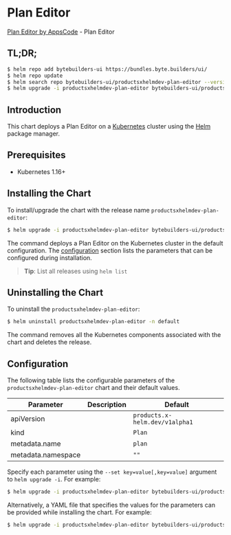# Plan Editor

[Plan Editor by AppsCode](https://byte.builders) - Plan Editor

## TL;DR;

```bash
$ helm repo add bytebuilders-ui https://bundles.byte.builders/ui/
$ helm repo update
$ helm search repo bytebuilders-ui/productsxhelmdev-plan-editor --version=v0.4.15
$ helm upgrade -i productsxhelmdev-plan-editor bytebuilders-ui/productsxhelmdev-plan-editor -n default --create-namespace --version=v0.4.15
```

## Introduction

This chart deploys a Plan Editor on a [Kubernetes](http://kubernetes.io) cluster using the [Helm](https://helm.sh) package manager.

## Prerequisites

- Kubernetes 1.16+

## Installing the Chart

To install/upgrade the chart with the release name `productsxhelmdev-plan-editor`:

```bash
$ helm upgrade -i productsxhelmdev-plan-editor bytebuilders-ui/productsxhelmdev-plan-editor -n default --create-namespace --version=v0.4.15
```

The command deploys a Plan Editor on the Kubernetes cluster in the default configuration. The [configuration](#configuration) section lists the parameters that can be configured during installation.

> **Tip**: List all releases using `helm list`

## Uninstalling the Chart

To uninstall the `productsxhelmdev-plan-editor`:

```bash
$ helm uninstall productsxhelmdev-plan-editor -n default
```

The command removes all the Kubernetes components associated with the chart and deletes the release.

## Configuration

The following table lists the configurable parameters of the `productsxhelmdev-plan-editor` chart and their default values.

|     Parameter      | Description |                  Default                  |
|--------------------|-------------|-------------------------------------------|
| apiVersion         |             | <code>products.x-helm.dev/v1alpha1</code> |
| kind               |             | <code>Plan</code>                         |
| metadata.name      |             | <code>plan</code>                         |
| metadata.namespace |             | <code>""</code>                           |


Specify each parameter using the `--set key=value[,key=value]` argument to `helm upgrade -i`. For example:

```bash
$ helm upgrade -i productsxhelmdev-plan-editor bytebuilders-ui/productsxhelmdev-plan-editor -n default --create-namespace --version=v0.4.15 --set apiVersion=products.x-helm.dev/v1alpha1
```

Alternatively, a YAML file that specifies the values for the parameters can be provided while
installing the chart. For example:

```bash
$ helm upgrade -i productsxhelmdev-plan-editor bytebuilders-ui/productsxhelmdev-plan-editor -n default --create-namespace --version=v0.4.15 --values values.yaml
```
